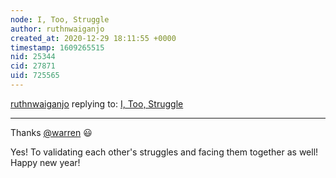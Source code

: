 ```yaml
---
node: I, Too, Struggle
author: ruthnwaiganjo
created_at: 2020-12-29 18:11:55 +0000
timestamp: 1609265515
nid: 25344
cid: 27871
uid: 725565
---
```




[ruthnwaiganjo](../profile/ruthnwaiganjo) replying to: [I, Too, Struggle](../notes/ruthnwaiganjo/12-28-2020/i-too-struggle)

----
Thanks [@warren](/profile/warren) 😃 

Yes! To validating each other's struggles and facing them together as well! Happy new year!